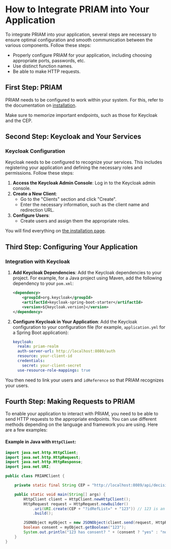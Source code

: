 # How to Integrate PRIAM into Your Application

To integrate PRIAM into your application, several steps are necessary to ensure optimal configuration and smooth communication between the various components. Follow these steps:

- Properly configure PRIAM for your application, including choosing appropriate ports, passwords, etc.
- Use distinct function names.
- Be able to make HTTP requests.

## First Step: PRIAM

PRIAM needs to be configured to work within your system. For this, refer to the documentation on [installation](./INSTALL.md).

Make sure to memorize important endpoints, such as those for Keycloak and the CEP.

## Second Step: Keycloak and Your Services

### Keycloak Configuration

Keycloak needs to be configured to recognize your services. This includes registering your application and defining the necessary roles and permissions. Follow these steps:

1. **Access the Keycloak Admin Console**: Log in to the Keycloak admin console.
2. **Create a New Client**:
   - Go to the "Clients" section and click "Create".
   - Enter the necessary information, such as the client name and redirection URL.
3. **Configure Users**:
   - Create users and assign them the appropriate roles.

You will find everything on [the installation page](./INSTALL.md).

## Third Step: Configuring Your Application

### Integration with Keycloak

1. **Add Keycloak Dependencies**: Add the Keycloak dependencies to your project. For example, for a Java project using Maven, add the following dependency to your `pom.xml`:

    ```xml
    <dependency>
        <groupId>org.keycloak</groupId>
        <artifactId>keycloak-spring-boot-starter</artifactId>
        <version>${keycloak.version}</version>
    </dependency>
    ```

2. **Configure Keycloak in Your Application**: Add the Keycloak configuration to your configuration file (for example, `application.yml` for a Spring Boot application):

    ```yaml
    keycloak:
      realm: priam-realm
      auth-server-url: http://localhost:8080/auth
      resource: your-client-id
      credentials:
        secret: your-client-secret
      use-resource-role-mappings: true
    ```

You then need to link your users and `idReference` so that PRIAM recognizes your users.

## Fourth Step: Making Requests to PRIAM

To enable your application to interact with PRIAM, you need to be able to send HTTP requests to the appropriate endpoints. You can use different methods depending on the language and framework you are using. Here are a few examples:

#### Example in Java with `HttpClient`:

```java
import java.net.http.HttpClient;
import java.net.http.HttpRequest;
import java.net.http.HttpResponse;
import java.net.URI;

public class PRIAMClient {

    private static final String CEP = "http://localhost:8089/api/decision/1";

    public static void main(String[] args) {
        HttpClient client = HttpClient.newHttpClient();
        HttpRequest request = HttpRequest.newBuilder()
            .uri(URI.create(CEP + "?idRefList=" + "123")) // 123 is an id, replace it with your actual user
            .build();

        JSONObject myObject = new JSONObject(client.send(request, HttpResponse.BodyHandlers.ofString()).body());
        boolean consent = myObject.getBoolean("123"); 
        System.out.println("123 has consent? " + (consent ? "yes" : "no"));  
    }
}

